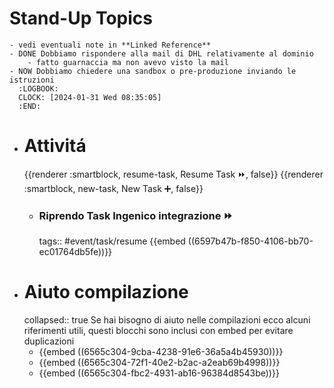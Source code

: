 # Stand-Up Topics
	- vedi eventuali note in **Linked Reference**
	- DONE Dobbiamo rispondere alla mail di DHL relativamente al dominio
		- fatto guarnaccia ma non avevo visto la mail
	- NOW Dobbiamo chiedere una sandbox o pre-produzione inviando le istruzioni
	  :LOGBOOK:
	  CLOCK: [2024-01-31 Wed 08:35:05]
	  :END:
- # Attivitá
  {{renderer :smartblock, resume-task, Resume Task ⏩️, false}} {{renderer :smartblock, new-task, New Task ➕, false}}
	- ### Riprendo Task Ingenico integrazione ⏩️
	  tags:: #event/task/resume
	  {{embed ((6597b47b-f850-4106-bb70-ec01764db5fe))}}
- # Aiuto compilazione
  collapsed:: true
  Se hai bisogno di aiuto nelle compilazioni ecco alcuni riferimenti utili, questi blocchi sono inclusi con embed per evitare duplicazioni
	- {{embed ((6565c304-9cba-4238-91e6-36a5a4b45930))}}
	- {{embed ((6565c304-72f1-40e2-b2ac-a2eab69b4998))}}
	- {{embed ((6565c304-fbc2-4931-ab16-96384d8543be))}}